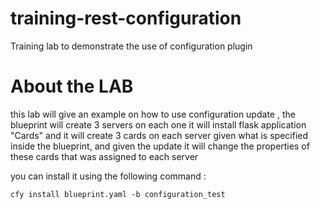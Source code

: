 # training-rest-configuration
Training lab to demonstrate the use of configuration plugin

# About the LAB
this lab will give an example on how to use configuration update , the blueprint will create 3 servers on each one it will install flask application "Cards" and it will create 3 cards on each server given what is specified inside the blueprint, and given the update it will change the properties of these cards that was assigned to each server 

you can install it using the following command :

```
cfy install blueprint.yaml -b configuration_test
```
